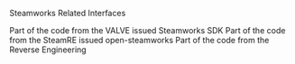 Steamworks Related Interfaces

Part of the code from the VALVE issued Steamworks SDK
Part of the code from the SteamRE issued open-steamworks
Part of the code from the Reverse Engineering